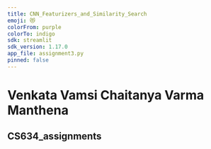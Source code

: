 ```yaml
---
title: CNN_Featurizers_and_Similarity_Search
emoji: 😻
colorFrom: purple
colorTo: indigo
sdk: streamlit
sdk_version: 1.17.0
app_file: assignment3.py
pinned: false
---
```




# Venkata Vamsi Chaitanya Varma Manthena
## CS634_assignments

